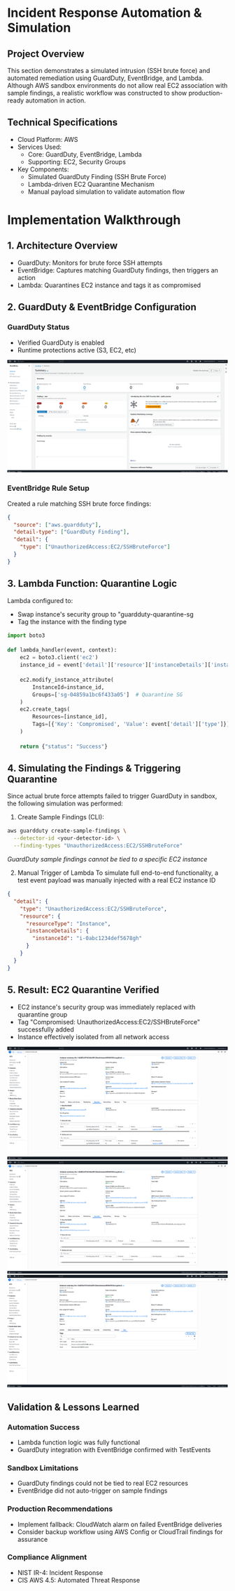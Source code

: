 # Incident Response Automation & Simulation

## Project Overview
This section demonstrates a simulated intrusion (SSH brute force) and automated remediation using GuardDuty, EventBridge, and Lambda. Although AWS sandbox environments do not allow real EC2 association with sample findings, a realistic workflow was constructed to show production-ready automation in action.

## Technical Specifications
- Cloud Platform: AWS
- Services Used:
  - Core: GuardDuty, EventBridge, Lambda
  - Supporting: EC2, Security Groups
- Key Components:
  - Simulated GuardDuty Finding (SSH Brute Force)
  - Lambda-driven EC2 Quarantine Mechanism
  - Manual payload simulation to validate automation flow

# Implementation Walkthrough

## 1. Architecture Overview
- GuardDuty: Monitors for brute force SSH attempts
- EventBridge: Captures matching GuardDuty findings, then triggers an action
- Lambda: Quarantines EC2 instance and tags it as compromised

## 2. GuardDuty & EventBridge Configuration
### GuardDuty Status 
- Verified GuardDuty is enabled
- Runtime protections active (S3, EC2, etc)

![](https://github.com/ChadVanHalen/Tech-Portfolio/blob/main/projects/AWS%20VPC%20Hardening%20NIST%20CIS%20Compliance/images/Step%205/5%20GuardDuty%20on%20and%20active.png)

### EventBridge Rule Setup
Created a rule matching SSH brute force findings:
```json
{
  "source": ["aws.guardduty"],
  "detail-type": ["GuardDuty Finding"],
  "detail": {
    "type": ["UnauthorizedAccess:EC2/SSHBruteForce"]
  }
}
```

## 3. Lambda Function: Quarantine Logic
Lambda configured to:
- Swap instance's security group to "guardduty-quarantine-sg
- Tag the instance with the finding type
```python
import boto3

def lambda_handler(event, context):
    ec2 = boto3.client('ec2')
    instance_id = event['detail']['resource']['instanceDetails']['instanceId']

    ec2.modify_instance_attribute(
        InstanceId=instance_id,
        Groups=['sg-04859a1bc6f433a05']  # Quarantine SG
    )
    ec2.create_tags(
        Resources=[instance_id],
        Tags=[{'Key': 'Compromised', 'Value': event['detail']['type']}]
    )

    return {"status": "Success"}
```

## 4. Simulating the Findings & Triggering Quarantine
Since actual brute force attempts failed to trigger GuardDuty in sandbox, the following simulation was performed:

1. Create Sample Findings (CLI):
```bash
aws guardduty create-sample-findings \
  --detector-id <your-detector-id> \
  --finding-types "UnauthorizedAccess:EC2/SSHBruteForce"
```
*GuardDuty sample findings cannot be tied to a specific EC2 instance*

2. Manual Trigger of Lambda
To simulate full end-to-end functionality, a test event payload was manually injected with a real EC2 instance ID

```json
{
  "detail": {
    "type": "UnauthorizedAccess:EC2/SSHBruteForce",
    "resource": {
      "resourceType": "Instance",
      "instanceDetails": {
        "instanceId": "i-0abc1234def5678gh"
      }
    }
  }
}
```
## 5. Result: EC2 Quarantine Verified
- EC2 instance's security group was immediately replaced with quarantine group
- Tag "Compromised: UnauthorizedAccess:EC2/SSHBruteForce" successfully added
- Instance effectively isolated from all network access

![](https://github.com/ChadVanHalen/Tech-Portfolio/blob/main/projects/AWS%20VPC%20Hardening%20NIST%20CIS%20Compliance/images/Step%205/9%20Instance%20settings%20pre%20quarantine.png)
![](https://github.com/ChadVanHalen/Tech-Portfolio/blob/main/projects/AWS%20VPC%20Hardening%20NIST%20CIS%20Compliance/images/Step%205/13%20As%20we%20can%20see%2C%20the%20instance%20has%20been%20quarantined.png)
![](https://github.com/ChadVanHalen/Tech-Portfolio/blob/main/projects/AWS%20VPC%20Hardening%20NIST%20CIS%20Compliance/images/Step%205/14%20EC2%20compromised%20tag.png)

## Validation & Lessons Learned
### Automation Success
- Lambda function logic was fully functional
- GuardDuty integration with EventBridge confirmed with TestEvents

### Sandbox Limitations
- GuardDuty findings could not be tied to real EC2 resources
- EventBridge did not auto-trigger on sample findings

### Production Recommendations
- Implement fallback: CloudWatch alarm on failed EventBridge deliveries
- Consider backup workflow using AWS Config or CloudTrail findings for assurance

### Compliance Alignment
- NIST IR-4: Incident Response
- CIS AWS 4.5: Automated Threat Response
